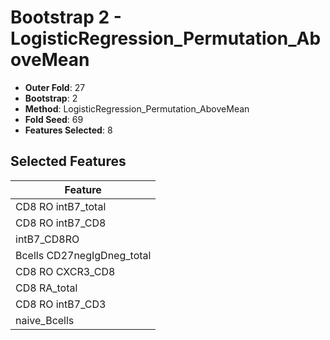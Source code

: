 # Bootstrap 2 - LogisticRegression_Permutation_AboveMean

- **Outer Fold**: 27
- **Bootstrap**: 2
- **Method**: LogisticRegression_Permutation_AboveMean
- **Fold Seed**: 69
- **Features Selected**: 8

## Selected Features

| Feature |
|---------|
| CD8 RO intB7_total |
| CD8 RO intB7_CD8 |
| intB7_CD8RO |
| Bcells CD27negIgDneg_total |
| CD8 RO CXCR3_CD8 |
| CD8 RA_total |
| CD8 RO intB7_CD3 |
| naive_Bcells |
